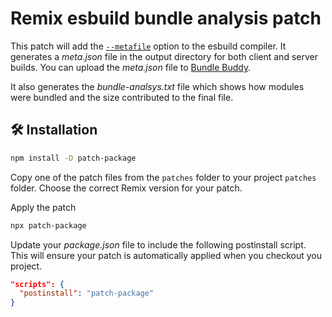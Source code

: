 # Remix esbuild bundle analysis patch

This patch will add the [`--metafile`](https://esbuild.github.io/api/#metafile) option to the esbuild compiler. It generates a _meta.json_ file in the output directory for both client and server builds. You can upload the _meta.json_ file to [Bundle Buddy](https://bundle-buddy.com).

It also generates the _bundle-analsys.txt_ file which shows how modules were bundled and the size contributed to the final file.

## 🛠 Installation

```bash
npm install -D patch-package
```

Copy one of the patch files from the `patches` folder to your project `patches` folder. Choose the correct Remix version for your patch.

Apply the patch

```bash
npx patch-package
```

Update your _package.json_ file to include the following postinstall script. This will ensure your patch is automatically applied when you checkout you project.

```json
"scripts": {
  "postinstall": "patch-package"
}
```
